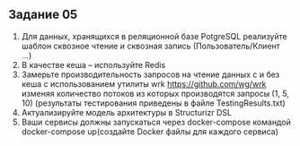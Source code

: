 ## Задание 05

1. Для данных, хранящихся в реляционной базе PotgreSQL реализуйте шаблон сквозное чтение и сквозная запись (Пользователь/Клиент …)
2. В качестве кеша – используйте Redis
3. Замерьте производительность запросов на чтение данных с и без кеша с использованием утилиты wrk https://github.com/wg/wrk изменяя
количество потоков из которых производятся запросы (1, 5, 10) (результаты тестирования приведены в файле TestingResults.txt)
5. Актуализируйте модель архитектуры в Structurizr DSL
6. Ваши сервисы должны запускаться через docker-compose командой docker-compose up(создайте Docker файлы для каждого сервиса)

